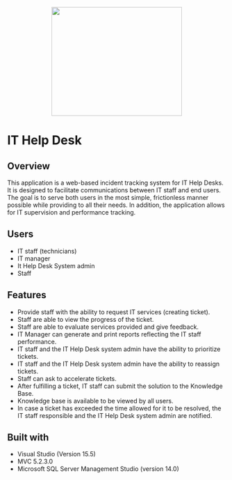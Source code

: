 <p align="center">
  <img width="300" height="250" src="https://user-images.githubusercontent.com/35934873/36735204-aae9bb96-1be6-11e8-95c7-b9458ba56df8.png">

# IT Help Desk

## Overview
 This application is a web-based incident tracking system for IT Help Desks. It is designed to facilitate communications between IT staff and end users. The goal is to serve both users in the most simple, frictionless manner possible while providing to all their needs. In addition, the application allows for IT supervision and performance tracking.
 
 ## Users
 * IT staff (technicians)  
 * IT manager
 * It Help Desk System admin
 * Staff

## Features
- Provide staff with the ability to request IT services (creating ticket).
- Staff are able to view the progress of the ticket.
- Staff are able to evaluate services provided and give feedback.
- IT Manager can generate and print reports reflecting the IT staff performance.
- IT staff and the IT Help Desk system admin have the ability to prioritize tickets.
- IT staff and the IT Help Desk system admin have the ability to reassign tickets.
- Staff can ask to accelerate tickets. 
- After fulfilling a ticket, IT staff can submit the solution to the Knowledge Base.
- Knowledge base is available to be viewed by all users.
- In case a ticket has exceeded the time allowed for it to be resolved, the IT staff responsible and the IT Help Desk system admin are  notified.

## Built with
-	Visual Studio (Version 15.5)
-	MVC 5.2.3.0
-	Microsoft SQL Server Management Studio (version 14.0)  

